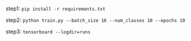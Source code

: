 step1:
``pip install -r requirements.txt``

step2:
``python train.py --batch_size 16 --num_classes 10 --epochs 10``

step3:
``tensorboard --logdir=runs``